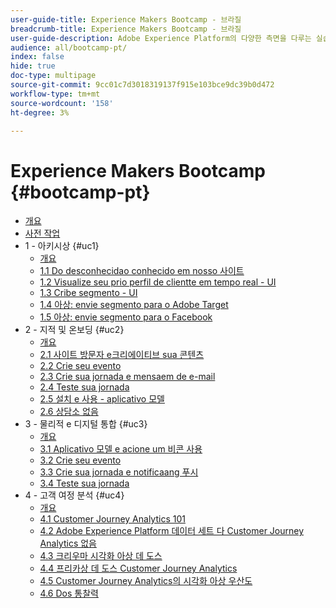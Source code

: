 ```yaml
---
user-guide-title: Experience Makers Bootcamp - 브라질
breadcrumb-title: Experience Makers Bootcamp - 브라질
user-guide-description: Adobe Experience Platform의 다양한 측면을 다루는 실습 자습서입니다.
audience: all/bootcamp-pt/
index: false
hide: true
doc-type: multipage
source-git-commit: 9cc01c7d3018319137f915e103bce9dc39b0d472
workflow-type: tm+mt
source-wordcount: '158'
ht-degree: 3%

---
```



# Experience Makers Bootcamp {#bootcamp-pt}

+ [개요](/help/bootcamp-pt/overview.md)
+ [사전 작업](/help/bootcamp-pt/prework.md)
+ 1 - 아키시상 {#uc1}
   + [개요](/help/bootcamp-pt/uc/uc1/uc1.md)
   + [1.1 Do desconhecidao conhecido em nosso 사이트](/help/bootcamp-pt/uc/uc1/ex1.md)
   + [1.2 Visualize seu prio perfil de clientte em tempo real - UI](/help/bootcamp-pt/uc/uc1/ex2.md)
   + [1.3 Cribe segmento - UI](/help/bootcamp-pt/uc/uc1/ex3.md)
   + [1.4 아상: envie segmento para o Adobe Target](/help/bootcamp-pt/uc/uc1/ex4.md)
   + [1.5 아상: envie segmento para o Facebook](/help/bootcamp-pt/uc/uc1/ex5.md)
+ 2 - 지적 및 온보딩 {#uc2}
   + [개요](/help/bootcamp-pt/uc/uc2/uc2.md)
   + [2.1 사이트 방문자 e크리에이티브 sua 콘텐츠](/help/bootcamp-pt/uc/uc2/ex1.md)
   + [2.2 Crie seu evento](/help/bootcamp-pt/uc/uc2/ex2.md)
   + [2.3 Crie sua jornada e mensaem de e-mail](/help/bootcamp-pt/uc/uc2/ex3.md)
   + [2.4 Teste sua jornada](/help/bootcamp-pt/uc/uc2/ex4.md)
   + [2.5 설치 e 사용 - aplicativo 모델](/help/bootcamp-pt/uc/uc2/ex5.md)
   + [2.6 상담소 없음](/help/bootcamp-pt/uc/uc2/ex6.md)
+ 3 - 물리적 e 디지털 통합 {#uc3}
   + [개요](/help/bootcamp-pt/uc/uc3/uc3.md)
   + [3.1 Aplicativo 모델 e acione um 비콘 사용](/help/bootcamp-pt/uc/uc3/ex1.md)
   + [3.2 Crie seu evento](/help/bootcamp-pt/uc/uc3/ex2.md)
   + [3.3 Crie sua jornada e notificaang 푸시](/help/bootcamp-pt/uc/uc3/ex3.md)
   + [3.4 Teste sua jornada](/help/bootcamp-pt/uc/uc3/ex4.md)
+ 4 - 고객 여정 분석 {#uc4}
   + [개요](/help/bootcamp-pt/uc/uc4/uc4.md)
   + [4.1 Customer Journey Analytics 101](/help/bootcamp-pt/uc/uc4/ex1.md)
   + [4.2 Adobe Experience Platform 데이터 세트 다 Customer Journey Analytics 없음](/help/bootcamp-pt/uc/uc4/ex2.md)
   + [4.3 크리우마 시각화 아상 데 도스](/help/bootcamp-pt/uc/uc4/ex3.md)
   + [4.4 프리카상 데 도스 Customer Journey Analytics](/help/bootcamp-pt/uc/uc4/ex4.md)
   + [4.5 Customer Journey Analytics의 시각화 아상 우산도](/help/bootcamp-pt/uc/uc4/ex5.md)
   + [4.6 Dos 통찰력](/help/bootcamp-pt/uc/uc4/ex6.md)